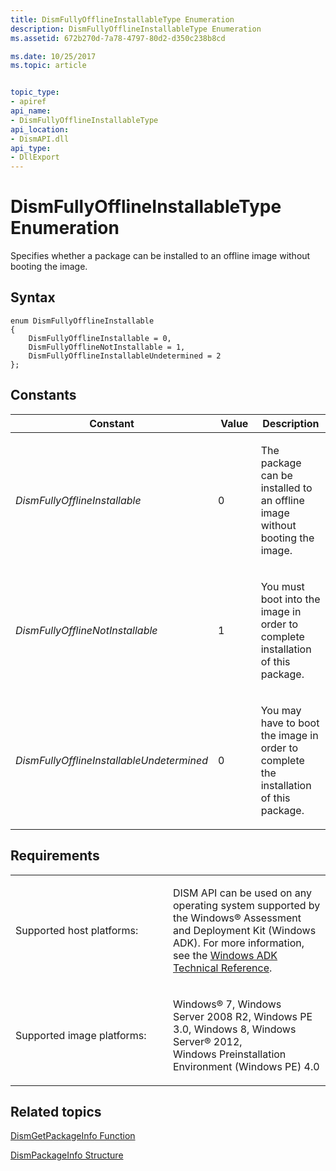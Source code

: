 ```yaml
---
title: DismFullyOfflineInstallableType Enumeration
description: DismFullyOfflineInstallableType Enumeration
ms.assetid: 672b270d-7a78-4797-80d2-d350c238b8cd

ms.date: 10/25/2017
ms.topic: article


topic_type: 
- apiref
api_name: 
- DismFullyOfflineInstallableType
api_location: 
- DismAPI.dll
api_type: 
- DllExport
---
```


# DismFullyOfflineInstallableType Enumeration


Specifies whether a package can be installed to an offline image without booting the image.

## <span id="Syntax"></span><span id="syntax"></span><span id="SYNTAX"></span>Syntax


``` syntax
enum DismFullyOfflineInstallable
{
    DismFullyOfflineInstallable = 0,
    DismFullyOfflineNotInstallable = 1,
    DismFullyOfflineInstallableUndetermined = 2
};
```

## <span id="Constants"></span><span id="constants"></span><span id="CONSTANTS"></span>Constants


<table>
<colgroup>
<col width="33%" />
<col width="33%" />
<col width="33%" />
</colgroup>
<thead>
<tr class="header">
<th>Constant</th>
<th>Value</th>
<th>Description</th>
</tr>
</thead>
<tbody>
<tr class="odd">
<td><p><em>DismFullyOfflineInstallable</em></p></td>
<td><p>0</p></td>
<td><p>The package can be installed to an offline image without booting the image.</p></td>
</tr>
<tr class="even">
<td><p><em>DismFullyOfflineNotInstallable</em></p></td>
<td><p>1</p></td>
<td><p>You must boot into the image in order to complete installation of this package.</p></td>
</tr>
<tr class="odd">
<td><p><em>DismFullyOfflineInstallableUndetermined</em></p></td>
<td><p>0</p></td>
<td><p>You may have to boot the image in order to complete the installation of this package.</p></td>
</tr>
</tbody>
</table>

 

## <span id="Requirements"></span><span id="requirements"></span><span id="REQUIREMENTS"></span>Requirements


<table>
<colgroup>
<col width="50%" />
<col width="50%" />
</colgroup>
<tbody>
<tr class="odd">
<td><p>Supported host platforms:</p></td>
<td><p>DISM API can be used on any operating system supported by the Windows® Assessment and Deployment Kit (Windows ADK). For more information, see the <a href="http://go.microsoft.com/fwlink/?LinkId=206587" data-raw-source="[Windows ADK Technical Reference](http://go.microsoft.com/fwlink/?LinkId=206587)">Windows ADK Technical Reference</a>.</p></td>
</tr>
<tr class="even">
<td><p>Supported image platforms:</p></td>
<td><p>Windows® 7, Windows Server 2008 R2, Windows PE 3.0, Windows 8, Windows Server® 2012, Windows Preinstallation Environment (Windows PE) 4.0</p></td>
</tr>
</tbody>
</table>

 

## <span id="related_topics"></span>Related topics


[DismGetPackageInfo Function](dismgetpackageinfo-function.md)

[DismPackageInfo Structure](dismpackageinfo-structure.md)

 

 




